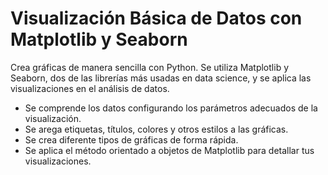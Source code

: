# Visualización Básica de Datos con Matplotlib y Seaborn

Crea gráficas de manera sencilla con Python. Se utiliza Matplotlib y Seaborn, dos de las librerías más usadas en data science, y se  aplica las visualizaciones en el análisis de datos.

- Se comprende los datos configurando los parámetros adecuados de la visualización.
- Se  arega etiquetas, títulos, colores y otros estilos a las gráficas.
- Se crea diferente tipos de gráficas de forma rápida.
- Se aplica el método orientado a objetos de Matplotlib para detallar tus visualizaciones.
